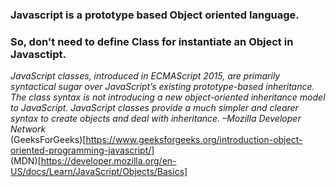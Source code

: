 ### Javascript is a prototype based Object oriented language.  
### So, don't need to define Class for instantiate an Object in Javasctipt.  

*JavaScript classes, introduced in ECMAScript 2015, are primarily syntactical sugar over JavaScript’s existing prototype-based inheritance. The class syntax is not introducing a new object-oriented inheritance model to JavaScript. JavaScript classes provide a much simpler and clearer syntax to create objects and deal with inheritance. 
–Mozilla Developer Network*  
(GeeksForGeeks)[https://www.geeksforgeeks.org/introduction-object-oriented-programming-javascript/]  
(MDN)[https://developer.mozilla.org/en-US/docs/Learn/JavaScript/Objects/Basics]

